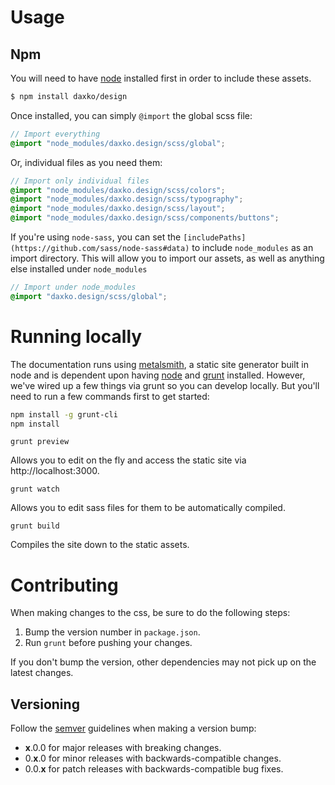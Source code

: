 # Usage

## Npm

You will need to have [node](http://nodejs.org) installed first in order to include these assets.

```bash
$ npm install daxko/design
```

Once installed, you can simply `@import` the global scss file:

```scss
// Import everything
@import "node_modules/daxko.design/scss/global";
```

Or, individual files as you need them:

```scss
// Import only individual files
@import "node_modules/daxko.design/scss/colors";
@import "node_modules/daxko.design/scss/typography";
@import "node_modules/daxko.design/scss/layout";
@import "node_modules/daxko.design/scss/components/buttons";
```

If you're using `node-sass`, you can set the `[includePaths](https://github.com/sass/node-sass#data)` to include `node_modules` as an import directory. This will allow you to import our assets, as well as anything else installed under `node_modules`

```scss
// Import under node_modules
@import "daxko.design/scss/global";
```

# Running locally

The documentation runs using [metalsmith](https://github.com/segmentio/metalsmith), a static site generator built in node and is dependent upon having [node](http://nodejs.org/) and [grunt](http://gruntjs.com/) installed. However, we've wired up a few things via grunt so you can develop locally. But you'll need to run a few commands first to get started:

```bash
npm install -g grunt-cli
npm install
```

`grunt preview`

Allows you to edit on the fly and access the static site via http://localhost:3000.

`grunt watch`

Allows you to edit sass files for them to be automatically compiled.

`grunt build`

Compiles the site down to the static assets.

# Contributing

When making changes to the css, be sure to do the following steps:

1. Bump the version number in `package.json`.
2. Run `grunt` before pushing your changes.

If you don't bump the version, other dependencies may not pick up on the latest changes.

## Versioning

Follow the [semver](http://semver.org/) guidelines when making a version bump:

* **x**.0.0 for major releases with breaking changes.
* 0.**x**.0 for minor releases with backwards-compatible changes.
* 0.0.**x** for patch releases with backwards-compatible bug fixes.
